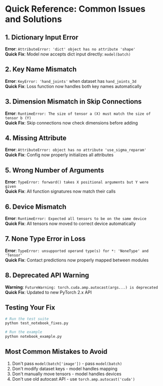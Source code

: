 # Quick Reference: Common Issues and Solutions

## 1. Dictionary Input Error
**Error**: `AttributeError: 'dict' object has no attribute 'shape'`  
**Quick Fix**: Model now accepts dict input directly: `model(batch)`

## 2. Key Name Mismatch
**Error**: `KeyError: 'hand_joints'` when dataset has `hand_joints_3d`  
**Quick Fix**: Loss function now handles both key names automatically

## 3. Dimension Mismatch in Skip Connections
**Error**: `RuntimeError: The size of tensor a (X) must match the size of tensor b (Y)`  
**Quick Fix**: Skip connections now check dimensions before adding

## 4. Missing Attribute
**Error**: `AttributeError: object has no attribute 'use_sigma_reparam'`  
**Quick Fix**: Config now properly initializes all attributes

## 5. Wrong Number of Arguments
**Error**: `TypeError: forward() takes X positional arguments but Y were given`  
**Quick Fix**: All function signatures now match their calls

## 6. Device Mismatch
**Error**: `RuntimeError: Expected all tensors to be on the same device`  
**Quick Fix**: All tensors now moved to correct device automatically

## 7. None Type Error in Loss
**Error**: `TypeError: unsupported operand type(s) for *: 'NoneType' and 'Tensor'`  
**Quick Fix**: Contact predictions now properly mapped between modules

## 8. Deprecated API Warning
**Warning**: `FutureWarning: torch.cuda.amp.autocast(args...) is deprecated`  
**Quick Fix**: Updated to new PyTorch 2.x API

## Testing Your Fix
```bash
# Run the test suite
python test_notebook_fixes.py

# Run the example
python notebook_example.py
```

## Most Common Mistakes to Avoid
1. Don't pass `model(batch['image'])` - pass `model(batch)`
2. Don't modify dataset keys - model handles mapping
3. Don't manually move tensors - model handles devices
4. Don't use old autocast API - use `torch.amp.autocast('cuda')`